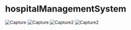 # hospitalManagementSystem

![Capture](https://github.com/dhrupkp/hospitalManagementSystem/assets/146873114/bf1a5404-27a1-4a92-bff3-e0f37c34e634)
![Capture](https://github.com/dhrupkp/hospitalManagementSystem/assets/146873114/a2f09f75-40b4-4105-b1ad-442e3f91fa13)
![Capture2](https://github.com/dhrupkp/hospitalManagementSystem/assets/146873114/d61c1362-9ae2-4f1f-aaa8-45cf3232b618)
![Capture2](https://github.com/dhrupkp/hospitalManagementSystem/assets/146873114/eea15226-0a74-4896-92b5-1e6e7ee3f371)
